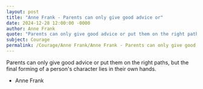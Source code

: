 ```yaml
---
layout: post
title: "Anne Frank - Parents can only give good advice or"
date: 2024-12-28 12:00:00 -0000
author: Anne Frank
quote: "Parents can only give good advice or put them on the right paths, but the final forming of a person's character lies in their own hands."
subject: Courage
permalink: /Courage/Anne Frank/Anne Frank - Parents can only give good advice or
---
```


Parents can only give good advice or put them on the right paths, but the final forming of a person's character lies in their own hands.

- Anne Frank
